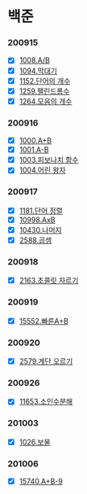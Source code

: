 # 백준
### 200915
- [x] [1008.A/B](https://www.acmicpc.net/problem/1008)
- [x] [1094.막대기](https://www.acmicpc.net/problem/1094)
- [x] [1152.단어의 개수](https://www.acmicpc.net/problem/1152)
- [x] [1259.팰린드롬수](https://www.acmicpc.net/problem/1259)
- [x] [1264.모음의 개수](https://www.acmicpc.net/problem/1264)

### 200916
- [x] [1000.A+B](https://www.acmicpc.net/problem/1000)
- [x] [1001.A-B](https://www.acmicpc.net/problem/1001)
- [x] [1003.피보나치 함수](https://www.acmicpc.net/problem/1003)
- [x] [1004.어린 왕자](https://www.acmicpc.net/problem/1004)

### 200917
- [x] [1181.단어 정렬](https://www.acmicpc.net/problem/1181)
- [x] [10998.AxB](https://www.acmicpc.net/problem/10998)
- [x] [10430.나머지](https://www.acmicpc.net/problem/10430)
- [x] [2588.곱셈](https://www.acmicpc.net/problem/2588)

### 200918
- [x] [2163.초콜릿 자르기](https://www.acmicpc.net/problem/2163)

### 200919
- [x] [15552.빠른A+B](https://www.acmicpc.net/problem/15552)

### 200920
- [x] [2579.계단 오르기](https://www.acmicpc.net/problem/2579)

### 200926
- [x] [11653.소인수분해](https://www.acmicpc.net/problem/11653)

### 201003
- [x] [1026.보물](https://www.acmicpc.net/problem/1026)

### 201006
- [x] [15740.A+B-9](https://www.acmicpc.net/problem/15740)
